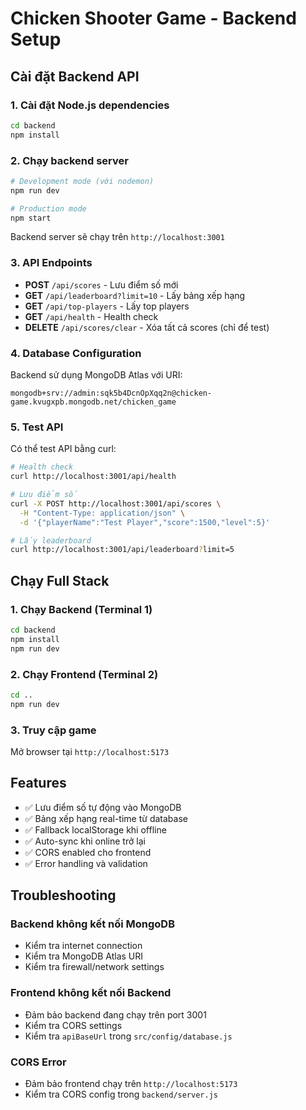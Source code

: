 # Chicken Shooter Game - Backend Setup

## Cài đặt Backend API

### 1. Cài đặt Node.js dependencies

```bash
cd backend
npm install
```

### 2. Chạy backend server

```bash
# Development mode (với nodemon)
npm run dev

# Production mode
npm start
```

Backend server sẽ chạy trên `http://localhost:3001`

### 3. API Endpoints

- **POST** `/api/scores` - Lưu điểm số mới
- **GET** `/api/leaderboard?limit=10` - Lấy bảng xếp hạng
- **GET** `/api/top-players` - Lấy top players
- **GET** `/api/health` - Health check
- **DELETE** `/api/scores/clear` - Xóa tất cả scores (chỉ để test)

### 4. Database Configuration

Backend sử dụng MongoDB Atlas với URI:
```
mongodb+srv://admin:sqk5b4DcnOpXqq2n@chicken-game.kvugxpb.mongodb.net/chicken_game
```

### 5. Test API

Có thể test API bằng curl:

```bash
# Health check
curl http://localhost:3001/api/health

# Lưu điểm số
curl -X POST http://localhost:3001/api/scores \
  -H "Content-Type: application/json" \
  -d '{"playerName":"Test Player","score":1500,"level":5}'

# Lấy leaderboard
curl http://localhost:3001/api/leaderboard?limit=5
```

## Chạy Full Stack

### 1. Chạy Backend (Terminal 1)
```bash
cd backend
npm install
npm run dev
```

### 2. Chạy Frontend (Terminal 2)
```bash
cd ..
npm run dev
```

### 3. Truy cập game
Mở browser tại `http://localhost:5173`

## Features

- ✅ Lưu điểm số tự động vào MongoDB
- ✅ Bảng xếp hạng real-time từ database
- ✅ Fallback localStorage khi offline
- ✅ Auto-sync khi online trở lại
- ✅ CORS enabled cho frontend
- ✅ Error handling và validation

## Troubleshooting

### Backend không kết nối MongoDB
- Kiểm tra internet connection
- Kiểm tra MongoDB Atlas URI
- Kiểm tra firewall/network settings

### Frontend không kết nối Backend
- Đảm bảo backend đang chạy trên port 3001
- Kiểm tra CORS settings
- Kiểm tra `apiBaseUrl` trong `src/config/database.js`

### CORS Error
- Đảm bảo frontend chạy trên `http://localhost:5173`
- Kiểm tra CORS config trong `backend/server.js`
